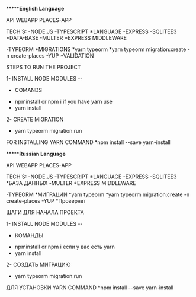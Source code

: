 ***********************English Language******************

API WEBAPP PLACES-APP

TECH'S:
-NODE.JS
-TYPESCRIPT
    *LANGUAGE
-EXPRESS
-SQLITEE3
    *DATA-BASE
-MULTER
    *EXPRESS MIDDLEWARE
   
-TYPEORM
    *MIGRATIONS
    *yarn typeorm
    *yarn typeorm migration:create -n create-places
-YUP
    *VALIDATION

STEPS TO RUN THE PROJECT

1- INSTALL NODE MODULES --
 - COMANDS
 * npminstall or npm i
 if you have yarn use
 * yarn install 

2- CREATE MIGRATION
 - yarn typeorm migration:run


FOR INSTALLING YARN COMMAND
    *npm install --save yarn-install



***********************Russian Language******************

API WEBAPP PLACES-APP

TECH'S:
-NODE.JS
-TYPESCRIPT
    *LANGUAGE
-EXPRESS
-SQLITEE3
    *БАЗА ДАННЫХ
-MULTER
    *EXPRESS MIDDLEWARE
   
-TYPEORM
    *МИГРАЦИИ
    *yarn typeorm
    *yarn typeorm migration:create -n create-places
-YUP
    *Проверяет

ШАГИ ДЛЯ НАЧАЛА ПРОЕКТА

1- INSTALL NODE MODULES --
 - КОМАНДЫ
 * npminstall or npm i
 если у вас есть yarn
 * yarn install 

2- СОЗДАТЬ МИГРАЦИЮ
 - yarn typeorm migration:run


ДЛЯ УСТАНОВКИ YARN COMMAND
    *npm install --save yarn-install








